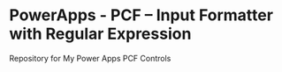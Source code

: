 # PowerApps - PCF – Input Formatter with Regular Expression
Repository for My Power Apps PCF Controls
